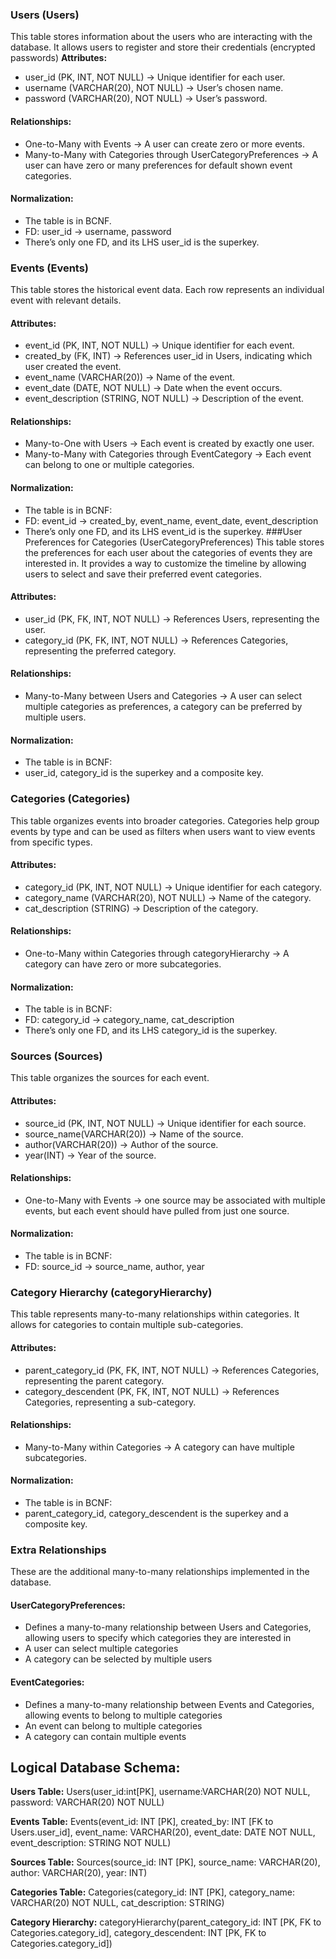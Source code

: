 ### Users (Users) ###
This table stores information about the users who are interacting with the database. It allows users to register and store their credentials (encrypted passwords)
**Attributes:**
  -  user_id (PK, INT, NOT NULL) → Unique identifier for each user.
  -  username (VARCHAR(20), NOT NULL) → User’s chosen name.
  -  password (VARCHAR(20), NOT NULL) → User’s password.
#### **Relationships:**
  -  One-to-Many with Events → A user can create zero or more events.
  -  Many-to-Many with Categories through UserCategoryPreferences → A user can have zero or many preferences for default shown event categories.
#### **Normalization:**
  -  The table is in BCNF.
  -  FD: user_id -> username, password
  -  There’s only one FD, and its LHS user_id is the superkey.
### Events (Events) ###
This table stores the historical event data. Each row represents an individual event with relevant details.
#### **Attributes:**
  -  event_id (PK, INT, NOT NULL) → Unique identifier for each event.
  -  created_by (FK, INT) → References user_id in Users, indicating which user created the event.
  -  event_name (VARCHAR(20)) → Name of the event.
  -  event_date (DATE, NOT NULL) → Date when the event occurs.
  -  event_description (STRING, NOT NULL) → Description of the event.
#### **Relationships:**
  -  Many-to-One with Users → Each event is created by exactly one user.
  -  Many-to-Many with Categories through EventCategory → Each event can belong to one or multiple categories.
#### **Normalization:**
  -  The table is in BCNF:
  -  FD: event_id -> created_by, event_name, event_date, event_description
  -  There’s only one FD, and its LHS event_id is the superkey.
###User Preferences for Categories (UserCategoryPreferences)
This table stores the preferences for each user about the categories of events they are interested in. It provides a way to customize the timeline by allowing users to select and save their preferred event categories.
#### **Attributes:**
  -  user_id (PK, FK, INT, NOT NULL) → References Users, representing the user.
  -  category_id (PK, FK, INT, NOT NULL) → References Categories, representing the preferred category.
#### **Relationships:**
  -  Many-to-Many between Users and Categories → A user can select multiple categories as preferences, a category can be preferred by multiple users.
#### **Normalization:**
  -  The table is in BCNF:
  -  user_id, category_id is the superkey and a composite key.
### Categories (Categories) ###
This table organizes events into broader categories. Categories help group events by type and can be used as filters when users want to view events from specific types.
#### **Attributes:**
  -  category_id (PK, INT, NOT NULL) → Unique identifier for each category.
  -  category_name (VARCHAR(20), NOT NULL) → Name of the category.
  -  cat_description (STRING) → Description of the category.
#### **Relationships:**
  -  One-to-Many within Categories through categoryHierarchy → A category can have zero or more subcategories.
#### **Normalization:**
  -  The table is in BCNF:
  -  FD: category_id -> category_name, cat_description
  -  There’s only one FD, and its LHS category_id is the superkey.
### Sources (Sources) ###
This table organizes the sources for each event. 
#### **Attributes:**
  - source_id (PK, INT, NOT NULL) → Unique identifier for each source.
  - source_name(VARCHAR(20)) → Name of the source.
  - author(VARCHAR(20)) → Author of the source.
  - year(INT) → Year of the source.
#### **Relationships:**
  - One-to-Many with Events → one source may be associated with multiple events, but each event should have pulled from just one source.
#### **Normalization:**
  - The table is in BCNF:
  - FD: source_id → source_name, author, year
### Category Hierarchy (categoryHierarchy) ###
This table represents many-to-many relationships within categories. It allows for categories to contain multiple sub-categories.
#### **Attributes:**
  -  parent_category_id (PK, FK, INT, NOT NULL) → References Categories, representing the parent category.
  -  category_descendent (PK, FK, INT, NOT NULL) → References Categories, representing a sub-category.
#### **Relationships:**
  -  Many-to-Many within Categories → A category can have multiple subcategories.
#### **Normalization:**
  -  The table is in BCNF:
  -  parent_category_id, category_descendent is the superkey and a composite key.
### Extra Relationships ###
These are the additional many-to-many relationships implemented in the database.
#### **UserCategoryPreferences:**
  - Defines a many-to-many relationship between Users and Categories, allowing users to specify which categories they are interested in
  - A user can select multiple categories
  - A category can be selected by multiple users
#### **EventCategories:**
  - Defines a many-to-many relationship between Events and Categories, allowing events to belong to multiple categories
  - An event can belong to multiple categories
  - A category can contain multiple events

## Logical Database Schema: ##
**Users Table:** 
Users(user_id:int[PK],
username:VARCHAR(20) NOT NULL,
password: VARCHAR(20) NOT NULL)

**Events Table:**
Events(event_id: INT [PK],
	created_by: INT [FK to Users.user_id],
	event_name: VARCHAR(20),
	event_date: DATE NOT NULL,
	event_description: STRING NOT NULL)

**Sources Table:**
Sources(source_id: INT [PK],
  source_name: VARCHAR(20),
  author: VARCHAR(20),
  year: INT)

**Categories Table:**
Categories(category_id: INT [PK],
	category_name: VARCHAR(20) NOT NULL,
	cat_description: STRING)

**Category Hierarchy:**
categoryHierarchy(parent_category_id: INT [PK, FK to Categories.category_id],
category_descendent: INT [PK, FK to Categories.category_id])
